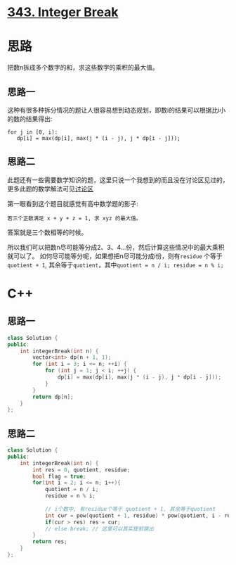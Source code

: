 # [343. Integer Break](https://leetcode.com/problems/integer-break/)

# 思路
把数n拆成多个数字的和，求这些数字的乘积的最大值。

## 思路一
这种有很多种拆分情况的题让人很容易想到动态规划，即数i的结果可以根据比i小的数的结果得出:
```
for j in [0, i):
   dp[i] = max(dp[i], max(j * (i - j), j * dp[i - j]));
```

## 思路二
此题还有一些需要数学知识的题，这里只说一个我想到的而且没在讨论区见过的，更多此题的数学解法可见[讨论区](https://leetcode.com/problems/integer-break/discuss)

第一眼看到这个题目就感觉有高中数学题的影子:
```
若三个正数满足 x + y + z = 1, 求 xyz 的最大值。
```
答案就是三个数相等的时候。

所以我们可以把数n尽可能等分成2、3、4...份，然后计算这些情况中的最大乘积就可以了。
如何尽可能等分呢，如果想把n尽可能分成i份，则有`residue` 个等于`quotient + 1`, 其余等于`quotient`，其中`quotient = n / i; residue = n % i;`

# C++
## 思路一
``` C++
class Solution {
public:
    int integerBreak(int n) {
        vector<int> dp(n + 1, 1);
        for (int i = 3; i <= n; ++i) {
            for (int j = 1; j < i; ++j) {
                dp[i] = max(dp[i], max(j * (i - j), j * dp[i - j]));
            }
        }
        return dp[n];
    }
};
```

## 思路二
``` C++
class Solution {
public:
    int integerBreak(int n) {
        int res = 0, quotient, residue;
        bool flag = true;
        for(int i = 2; i <= n; i++){
            quotient = n / i;
            residue = n % i;
            
            // i个数中, 有residue个等于 quotient + 1, 其余等于quotient
            int cur = pow(quotient + 1, residue) * pow(quotient, i - residue);            
            if(cur > res) res = cur;
            // else break; // 这里可以其实提前跳出
        }
        return res;
    }
};
```
